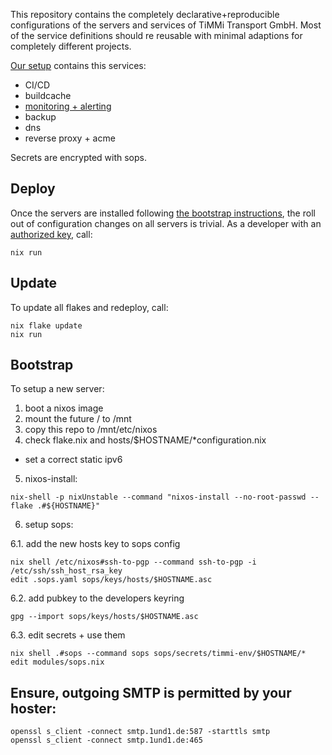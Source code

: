 This repository contains the completely declarative+reproducible configurations of the servers and services of TiMMi Transport GmbH.
Most of the service definitions should re reusable with minimal adaptions for completely different projects.

[Our setup](./SERVER.md) contains this services:
* CI/CD
* buildcache
* [monitoring + alerting](./modules/monitoring/README.md)
* backup
* dns
* reverse proxy + acme

Secrets are encrypted with sops.

## Deploy

Once the servers are installed following [the bootstrap instructions](#bootstrap), the roll out of configuration changes on all servers is trivial.
As a developer with an [authorized key](./modules/hetzner.nix), call:

```shell
nix run
```

## Update

To update all flakes and redeploy, call:

```shell
nix flake update
nix run
```

## Bootstrap

To setup a new server:
1. boot a nixos image
2. mount the future / to /mnt
3. copy this repo to /mnt/etc/nixos
4. check flake.nix and hosts/$HOSTNAME/\*configuration.nix
  - set a correct static ipv6
5. nixos-install:

```shell
nix-shell -p nixUnstable --command "nixos-install --no-root-passwd --flake .#${HOSTNAME}"
```

6. setup sops:

6.1. add the new hosts key to sops config

```shell
nix shell /etc/nixos#ssh-to-pgp --command ssh-to-pgp -i /etc/ssh/ssh_host_rsa_key
edit .sops.yaml sops/keys/hosts/$HOSTNAME.asc
```

6.2. add pubkey to the developers keyring
```shell
gpg --import sops/keys/hosts/$HOSTNAME.asc
```

6.3. edit secrets + use them

```shell
nix shell .#sops --command sops sops/secrets/timmi-env/$HOSTNAME/*
edit modules/sops.nix
```

## Ensure, outgoing SMTP is permitted by your hoster:

```shell
openssl s_client -connect smtp.1und1.de:587 -starttls smtp
openssl s_client -connect smtp.1und1.de:465
```

